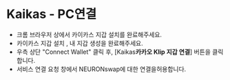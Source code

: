 # Kaikas - PC연결

* 크롬 브라우저 상에서 카이카스 지갑 설치를 완료해주세요.
* 카이카스 지갑 설치 , 내 지갑 생성을 완료해주세요.
* 우측 상단 "Connect Wallet" 클릭 후, \[Kaikas**카카오 Klip 지갑 연결**] 버튼을 클릭합니다.
* 서비스 연결 요청 창에서 NEURONswap에 대한 연결을허용합니다.       &#x20;

